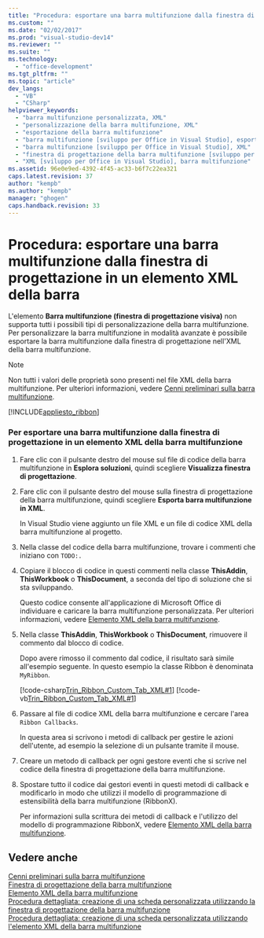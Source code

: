 ```yaml
---
title: "Procedura: esportare una barra multifunzione dalla finestra di progettazione in un elemento XML della barra"
ms.custom: ""
ms.date: "02/02/2017"
ms.prod: "visual-studio-dev14"
ms.reviewer: ""
ms.suite: ""
ms.technology: 
  - "office-development"
ms.tgt_pltfrm: ""
ms.topic: "article"
dev_langs: 
  - "VB"
  - "CSharp"
helpviewer_keywords: 
  - "barra multifunzione personalizzata, XML"
  - "personalizzazione della barra multifunzione, XML"
  - "esportazione della barra multifunzione"
  - "barra multifunzione [sviluppo per Office in Visual Studio], esportazione"
  - "barra multifunzione [sviluppo per Office in Visual Studio], XML"
  - "finestra di progettazione della barra multifunzione [sviluppo per Office in Visual Studio]"
  - "XML [sviluppo per Office in Visual Studio], barra multifunzione"
ms.assetid: 96e0e9ed-4392-4f45-ac33-b6f7c22ea321
caps.latest.revision: 37
author: "kempb"
ms.author: "kempb"
manager: "ghogen"
caps.handback.revision: 33
---
```

# Procedura: esportare una barra multifunzione dalla finestra di progettazione in un elemento XML della barra
  L'elemento **Barra multifunzione \(finestra di progettazione visiva\)** non supporta tutti i possibili tipi di personalizzazione della barra multifunzione.  Per personalizzare la barra multifunzione in modalità avanzate è possibile esportare la barra multifunzione dalla finestra di progettazione nell'XML della barra multifunzione.  
  
> [!NOTE]  
>  Non tutti i valori delle proprietà sono presenti nel file XML della barra multifunzione.  Per ulteriori informazioni, vedere [Cenni preliminari sulla barra multifunzione](../vsto/ribbon-overview.md).  
  
 [!INCLUDE[appliesto_ribbon](../vsto/includes/appliesto-ribbon-md.md)]  
  
### Per esportare una barra multifunzione dalla finestra di progettazione in un elemento XML della barra multifunzione  
  
1.  Fare clic con il pulsante destro del mouse sul file di codice della barra multifunzione in **Esplora soluzioni**, quindi scegliere **Visualizza finestra di progettazione**.  
  
2.  Fare clic con il pulsante destro del mouse sulla finestra di progettazione della barra multifunzione, quindi scegliere **Esporta barra multifunzione in XML**.  
  
     In Visual Studio viene aggiunto un file XML e un file di codice XML della barra multifunzione al progetto.  
  
3.  Nella classe del codice della barra multifunzione, trovare i commenti che iniziano con `TODO:.`  
  
4.  Copiare il blocco di codice in questi commenti nella classe **ThisAddin**, **ThisWorkbook** o **ThisDocument**, a seconda del tipo di soluzione che si sta sviluppando.  
  
     Questo codice consente all'applicazione di Microsoft Office di individuare e caricare la barra multifunzione personalizzata.  Per ulteriori informazioni, vedere [Elemento XML della barra multifunzione](../vsto/ribbon-xml.md).  
  
5.  Nella classe **ThisAddin**, **ThisWorkbook** o **ThisDocument**, rimuovere il commento dal blocco di codice.  
  
     Dopo avere rimosso il commento dal codice, il risultato sarà simile all'esempio seguente.  In questo esempio la classe Ribbon è denominata `MyRibbon`.  
  
     [!code-csharp[Trin_Ribbon_Custom_Tab_XML#1](../snippets/csharp/VS_Snippets_OfficeSP/Trin_Ribbon_Custom_Tab_XML/CS/ThisAddIn.cs#1)]
     [!code-vb[Trin_Ribbon_Custom_Tab_XML#1](../snippets/visualbasic/VS_Snippets_OfficeSP/Trin_Ribbon_Custom_Tab_XML/VB/ThisAddIn.vb#1)]  
  
6.  Passare al file di codice XML della barra multifunzione e cercare l'area `Ribbon Callbacks`.  
  
     In questa area si scrivono i metodi di callback per gestire le azioni dell'utente, ad esempio la selezione di un pulsante tramite il mouse.  
  
7.  Creare un metodo di callback per ogni gestore eventi che si scrive nel codice della finestra di progettazione della barra multifunzione.  
  
8.  Spostare tutto il codice dai gestori eventi in questi metodi di callback e modificarlo in modo che utilizzi il modello di programmazione di estensibilità della barra multifunzione \(RibbonX\).  
  
     Per informazioni sulla scrittura dei metodi di callback e l'utilizzo del modello di programmazione RibbonX, vedere [Elemento XML della barra multifunzione](../vsto/ribbon-xml.md).  
  
## Vedere anche  
 [Cenni preliminari sulla barra multifunzione](../vsto/ribbon-overview.md)   
 [Finestra di progettazione della barra multifunzione](../vsto/ribbon-designer.md)   
 [Elemento XML della barra multifunzione](../vsto/ribbon-xml.md)   
 [Procedura dettagliata: creazione di una scheda personalizzata utilizzando la finestra di progettazione della barra multifunzione](../vsto/walkthrough-creating-a-custom-tab-by-using-the-ribbon-designer.md)   
 [Procedura dettagliata: creazione di una scheda personalizzata utilizzando l'elemento XML della barra multifunzione](../vsto/walkthrough-creating-a-custom-tab-by-using-ribbon-xml.md)  
  
  